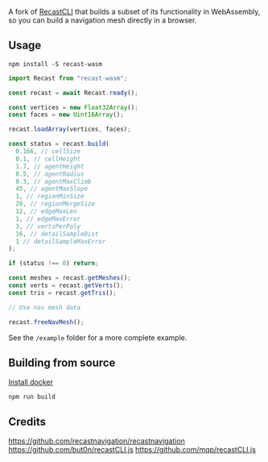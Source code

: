 A fork of [RecastCLI](https://github.com/but0n/recastCLI.js) that builds a subset of its functionality in WebAssembly, so you can build a navigation mesh directly in a browser.

## Usage

```
npm install -S recast-wasm
```

```js
import Recast from "recast-wasm";

const recast = await Recast.ready();

const vertices = new Float32Array();
const faces = new Uint16Array();

recast.loadArray(vertices, faces);

const status = recast.build(
  0.166, // cellSize
  0.1, // cellHeight
  1.7, // agentHeight
  0.5, // agentRadius
  0.3, // agentMaxClimb
  45, // agentMaxSlope
  1, // regionMinSize
  20, // regionMergeSize
  12, // edgeMaxLen
  1, // edgeMaxError
  3, // vertsPerPoly
  16, // detailSampleDist
  1 // detailSampleMaxError
);

if (status !== 0) return;

const meshes = recast.getMeshes();
const verts = recast.getVerts();
const tris = recast.getTris();

// Use nav mesh data

recast.freeNavMesh();
```

See the `/example` folder for a more complete example.

## Building from source

[Install docker](https://www.docker.com/)

```
npm run build
```

## Credits

https://github.com/recastnavigation/recastnavigation
https://github.com/but0n/recastCLI.js
https://github.com/mqp/recastCLI.js
